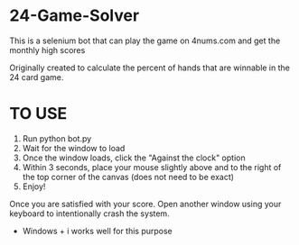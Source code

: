 # 24-Game-Solver
This is a selenium bot that can play the game on 4nums.com and get the monthly high scores

Originally created to calculate the percent of hands that are winnable in the 24 card game.


# TO USE

1. Run python bot.py
2. Wait for the window to load
3. Once the window loads, click the "Against the clock" option
4. Within 3 seconds, place your mouse slightly above and to the right of the top corner of the canvas (does not need to be exact)
5. Enjoy!

Once you are satisfied with your score. Open another window using your keyboard to intentionally crash the system.
 - Windows + i works well for this purpose

